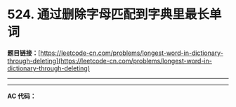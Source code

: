# 524. 通过删除字母匹配到字典里最长单词

**题目链接：**[https://leetcode-cn.com/problems/longest-word-in-dictionary-through-deleting](https://leetcode-cn.com/problems/longest-word-in-dictionary-through-deleting)

---

<Cards card="leetcode_524_longest-word-in-dictionary-through-deleting"></Cards>

---

**AC 代码：**

```java

```